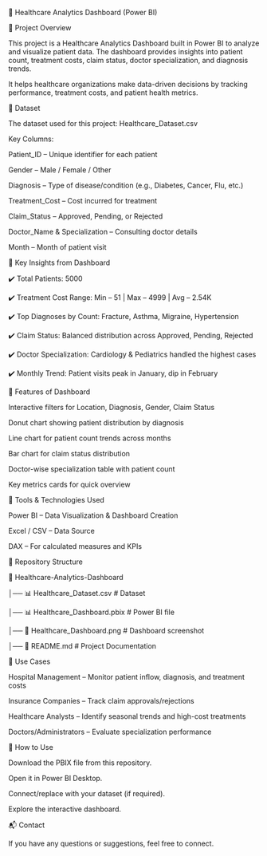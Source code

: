 🏥 Healthcare Analytics Dashboard (Power BI)

📌 Project Overview

This project is a Healthcare Analytics Dashboard built in Power BI to analyze and visualize patient data.
The dashboard provides insights into patient count, treatment costs, claim status, doctor specialization, and diagnosis trends.

It helps healthcare organizations make data-driven decisions by tracking performance, treatment costs, and patient health metrics.


📂 Dataset

The dataset used for this project: Healthcare_Dataset.csv

Key Columns:

Patient_ID – Unique identifier for each patient

Gender – Male / Female / Other

Diagnosis – Type of disease/condition (e.g., Diabetes, Cancer, Flu, etc.)

Treatment_Cost – Cost incurred for treatment

Claim_Status – Approved, Pending, or Rejected

Doctor_Name & Specialization – Consulting doctor details

Month – Month of patient visit


🔑 Key Insights from Dashboard

✔️ Total Patients: 5000

✔️ Treatment Cost Range: Min – 51 | Max – 4999 | Avg – 2.54K

✔️ Top Diagnoses by Count: Fracture, Asthma, Migraine, Hypertension

✔️ Claim Status: Balanced distribution across Approved, Pending, Rejected

✔️ Doctor Specialization: Cardiology & Pediatrics handled the highest cases

✔️ Monthly Trend: Patient visits peak in January, dip in February


📌 Features of Dashboard

Interactive filters for Location, Diagnosis, Gender, Claim Status

Donut chart showing patient distribution by diagnosis

Line chart for patient count trends across months

Bar chart for claim status distribution

Doctor-wise specialization table with patient count

Key metrics cards for quick overview


🚀 Tools & Technologies Used

Power BI – Data Visualization & Dashboard Creation

Excel / CSV – Data Source

DAX – For calculated measures and KPIs


📂 Repository Structure

📁 Healthcare-Analytics-Dashboard

│── 📊 Healthcare_Dataset.csv       # Dataset

│── 📊 Healthcare_Dashboard.pbix    # Power BI file

│── 📸 Healthcare_Dashboard.png     # Dashboard screenshot

│── 📄 README.md                    # Project Documentation


🎯 Use Cases

Hospital Management – Monitor patient inflow, diagnosis, and treatment costs

Insurance Companies – Track claim approvals/rejections

Healthcare Analysts – Identify seasonal trends and high-cost treatments

Doctors/Administrators – Evaluate specialization performance


📌 How to Use

Download the PBIX file from this repository.

Open it in Power BI Desktop.

Connect/replace with your dataset (if required).

Explore the interactive dashboard.


📬 Contact

If you have any questions or suggestions, feel free to connect.
